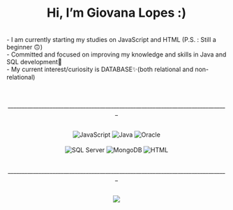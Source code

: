 <div align = "center">

# Hi, I’m Giovana Lopes :) 
<br>
</div>
 - I am currently starting my studies on JavaScript and HTML (P.S. : Still a beginner 🙃)
<br>
 - Committed and focused on improving my knowledge and skills in Java and SQL development📌
<br>
 - My current interest/curiosity is DATABASE✨(both relational and non-relational) 
<br>
<br>
<br>
<div style="text-align:center">
  <p align ="center">_______________________________________________________________________________
    </p>
<br>
<div align = "center" >
    <img align ="center" alt="JavaScript" src="https://img.shields.io/badge/JavaScript-a9116a?style=for-the-badge&logo=javascript&logoColor=white" />
    <img align ="center" alt="Java" src="https://img.shields.io/badge/Java-a9116a?style=for-the-badge&logo=java&logoColor=white" />
    <img align="center" alt="Oracle" src="https://img.shields.io/badge/Oracle-a9116a?style=for-the-badge&logo=Oracle&logoColor=white" />
    <br>
    <br>
    <img align="center" alt="SQL Server" src="https://img.shields.io/badge/Microsoft%20SQL%20Server-a9116a?style=for-the-badge&logo=microsoft%20sql%20server&logoColor=white"/>
    <img align="center" alt="MongoDB" src="https://img.shields.io/badge/MongoDB-a9116a?style=for-the-badge&logo=mongodb&logoColor=white" />  
    <img align="center" alt="HTML" src="https://img.shields.io/badge/HTML5-a9116a?style=for-the-badge&logo=html5&logoColor=white" />
<br>
<br>
<div style="text-align:center">
  <p align ="center">_______________________________________________________________________________
  </p>
<br>
<a href="https://github.com/glopes2003">
  <img src="https://github-readme-stats.vercel.app/api?username=glopes2003&show_icons=true&bg_color=DEG,b4a7d6,6fa8dc&title_color=a9116a&hide_border=true&text_color=05213b&icon_color=a9116a"/>
</div>

